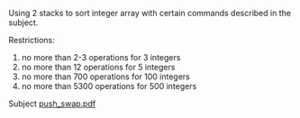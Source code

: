 Using 2 stacks to sort integer array with certain commands described in the subject.

Restrictions: 
1. no more than 2-3 operations for 3 integers
2. no more than 12 operations for 5 integers
3. no more than 700 operations for 100 integers
4. no more than 5300 operations for 500 integers

Subject [push_swap.pdf](https://github.com/Julsy/push_swap/files/863659/push_swap.pdf)
